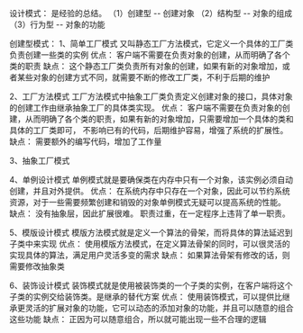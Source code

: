 设计模式：
	是经验的总结。
	（1）创建型	-- 创建对象
	（2）结构型	-- 对象的组成
	（3）行为型	-- 对象的功能
	
创建型模式：
1、简单工厂模式
        又叫静态工厂方法模式，它定义一个具体的工厂类负责创建一些类的实例
    优点：
        客户端不需要在负责对象的创建，从而明确了各个类的职责
    缺点：
        这个静态工厂类负责所有对象的创建，如果有新的对象增加，或者某些对象的创建方式不同，就需要不断的修改工厂类，不利于后期的维护

2、工厂方法模式
        工厂方法模式中抽象工厂类负责定义创建对象的接口，具体对象的创建工作由继承抽象工厂的具体类实现。
    优点：
        客户端不需要在负责对象的创建，从而明确了各个类的职责，如果有新的对象增加，只需要增加一个具体的类和具体的工厂类即可，
        不影响已有的代码，后期维护容易，增强了系统的扩展性。
    缺点：
        需要额外的编写代码，增加了工作量

3、抽象工厂模式

4、单例设计模式
        单例模式就是要确保类在内存中只有一个对象，该实例必须自动创建，并且对外提供。
    优点：
        在系统内存中只存在一个对象，因此可以节约系统资源，对于一些需要频繁创建和销毁的对象单例模式无疑可以提高系统的性能。
    缺点：
        没有抽象层，因此扩展很难。
        职责过重，在一定程序上违背了单一职责。

5、模版设计模式
        模版方法模式就是定义一个算法的骨架，而将具体的算法延迟到子类中来实现
    优点：
        使用模版方法模式，在定义算法骨架的同时，可以很灵活的实现具体的算法，满足用户灵活多变的需求
    缺点：
        如果算法骨架有修改的话，则需要修改抽象类

6、装饰设计模式
        装饰模式就是使用被装饰类的一个子类的实例，在客户端将这个子类的实例交给装饰类。是继承的替代方案
    优点：
        使用装饰模式，可以提供比继承更灵活的扩展对象的功能，它可以动态的添加对象的功能，并且可以随意的组合这些功能
    缺点：
        正因为可以随意组合，所以就可能出现一些不合理的逻辑

